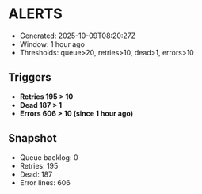 # ALERTS

- Generated: 2025-10-09T08:20:27Z
- Window: 1 hour ago
- Thresholds: queue>20, retries>10, dead>1, errors>10

## Triggers
- **Retries 195 > 10**
- **Dead 187 > 1**
- **Errors 606 > 10 (since 1 hour ago)**

## Snapshot
- Queue backlog: 0
- Retries: 195
- Dead: 187
- Error lines: 606
